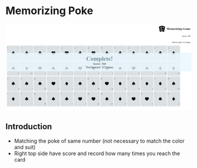 # Memorizing Poke

![image](https://github.com/BlueSky0203/memorizing_poke/blob/main/poke.png)

## Introduction
 - Matching the poke of same number (not necessary to match the color and suit)
 - Right top side have score and record how many times you reach the card